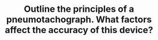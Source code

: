 ---
title: "Outline the principles of a pneumotachograph. What factors affect the accuracy of this device?"
entityType: SAQ
exam: PEX
college: ANZCA
year: 2002
sitting: A
question: 07
passRate: 44
EC_expectedDomains:
- "For a pass, an answer should have included most of the following points : • Fixed-orifice device i.e. measurement of pressure drop across a fixed resistance • Design with either a mesh screen or capillaries to encourage laminar flow • With laminar flow there is a linear relationship between flow and ∆P, according to Poiseuille's equation."
- "Accuracy is affected by the following factors, • Humidity and condensation • Temperature • Flow greater than maximum recommended for the particular device • Viscosity of gas measured versus calibrated for"
EC_extraCredit:
- "Extra marks were awarded for additional relevant information e.g. design features; the low pressure drop (< 1 - 2 cmH2O); the Fleisch screen can incorporate a heater to prevent condensation; There is a range of sizes available (eg suitable for children and adults); if flow is too large for the device chosen then turbulence will result in which case there is no longer a linear relationship between P and Flow; if flow is too low the ∆P may be too small for the transducer to detect."
EC_errorsCommon:
- "Several candidates wrote answers on different pieces of equipment, e.g body plethysmograph, capnograph, Bourdon gauge, or others. No matter how correct that information, no marks could be given."
- "Eight candidates wrote nothing at all."
- "Common errors included listing changes in gas density rather than viscosity as important without mentioning that this was only of relevance to calculation of Reynolds' number."
---